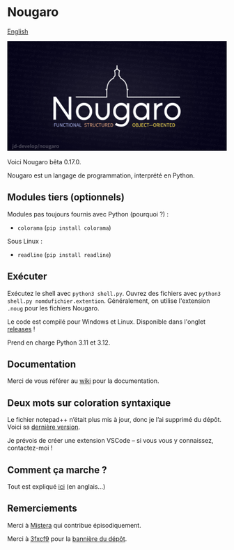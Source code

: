 # Nougaro

[English](README.md)

![Nougaro. Un langage de programmation.](repo-image.png)

Voici Nougaro bêta 0.17.0.

 Nougaro est un langage de programmation, interprété en Python.

## Modules tiers (optionnels)

 Modules pas toujours fournis avec Python (pourquoi&nbsp;?)&nbsp;:

* `colorama` (`pip install colorama`)

 Sous Linux&nbsp;:

* `readline` (`pip install readline`)

## Exécuter

 Exécutez le shell avec `python3 shell.py`. Ouvrez des fichiers avec `python3 shell.py nomdufichier.extention`.
 Généralement, on utilise l'extension `.noug` pour les fichiers Nougaro.

 Le code est compilé pour Windows et Linux. Disponible dans l'onglet [releases](https://github.com/jd-develop/nougaro/releases/)&nbsp;!
 
 Prend en charge Python 3.11 et 3.12.

## Documentation

 Merci de vous référer au [wiki](https://github.com/jd-develop/nougaro/wiki/) pour la documentation.

## Deux mots sur coloration syntaxique

 Le fichier notepad++ n’était plus mis à jour, donc je l’ai supprimé du dépôt. Voici sa [dernière version](https://github.com/jd-develop/nougaro/blob/973303409d2f7a91d1b45e44f57ebdb517abde53/highlight%20theme%20for%20NPP.xml).

 Je prévois de créer une extension VSCode – si vous vous y connaissez, contactez-moi&nbsp;!

## Comment ça marche&nbsp;?

 Tout est expliqué [ici](how_it_works.md) (en anglais…)

## Remerciements

 Merci à [Mistera](https://github.com/mistera91) qui contribue épisodiquement.

 Merci à [3fxcf9](https://github.com/3fxcf9) pour la [bannière du dépôt](repo-image.png).
